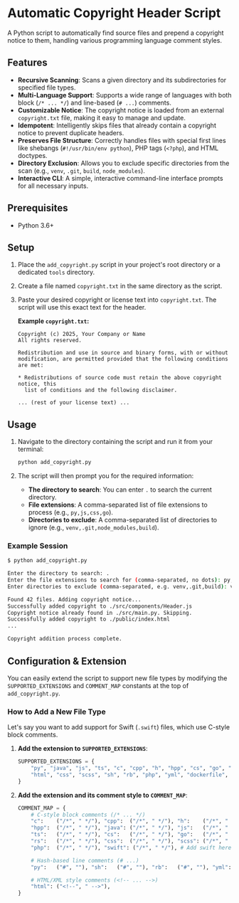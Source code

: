 # Automatic Copyright Header Script

A Python script to automatically find source files and prepend a copyright notice to them, handling various programming language comment styles.

## Features

- **Recursive Scanning**: Scans a given directory and its subdirectories for specified file types.
- **Multi-Language Support**: Supports a wide range of languages with both block (`/* ... */`) and line-based (`# ...`) comments.
- **Customizable Notice**: The copyright notice is loaded from an external `copyright.txt` file, making it easy to manage and update.
- **Idempotent**: Intelligently skips files that already contain a copyright notice to prevent duplicate headers.
- **Preserves File Structure**: Correctly handles files with special first lines like shebangs (`#!/usr/bin/env python`), PHP tags (`<?php`), and HTML doctypes.
- **Directory Exclusion**: Allows you to exclude specific directories from the scan (e.g., `venv`, `.git`, `build`, `node_modules`).
- **Interactive CLI**: A simple, interactive command-line interface prompts for all necessary inputs.

## Prerequisites

- Python 3.6+

## Setup

1.  Place the `add_copyright.py` script in your project's root directory or a dedicated `tools` directory.

2.  Create a file named `copyright.txt` in the same directory as the script.

3.  Paste your desired copyright or license text into `copyright.txt`. The script will use this exact text for the header.

    **Example `copyright.txt`:**
    ```
    Copyright (c) 2025, Your Company or Name
    All rights reserved.

    Redistribution and use in source and binary forms, with or without
    modification, are permitted provided that the following conditions are met:

    * Redistributions of source code must retain the above copyright notice, this
      list of conditions and the following disclaimer.
    
    ... (rest of your license text) ...
    ```

## Usage

1.  Navigate to the directory containing the script and run it from your terminal:
    ```bash
    python add_copyright.py
    ```

2.  The script will then prompt you for the required information:
    - **The directory to search**: You can enter `.` to search the current directory.
    - **File extensions**: A comma-separated list of file extensions to process (e.g., `py,js,css,go`).
    - **Directories to exclude**: A comma-separated list of directories to ignore (e.g., `venv,.git,node_modules,build`).

### Example Session

```bash
$ python add_copyright.py

Enter the directory to search: .
Enter the file extensions to search for (comma-separated, no dots): py,js,html,css
Enter directories to exclude (comma-separated, e.g. venv,.git,build): venv,.git,dist

Found 42 files. Adding copyright notice...
Successfully added copyright to ./src/components/Header.js
Copyright notice already found in ./src/main.py. Skipping.
Successfully added copyright to ./public/index.html
...

Copyright addition process complete.
```

## Configuration & Extension

You can easily extend the script to support new file types by modifying the `SUPPORTED_EXTENSIONS` and `COMMENT_MAP` constants at the top of `add_copyright.py`.

### How to Add a New File Type

Let's say you want to add support for Swift (`.swift`) files, which use C-style block comments.

1.  **Add the extension to `SUPPORTED_EXTENSIONS`**:
    ```python
    SUPPORTED_EXTENSIONS = {
        "py", "java", "js", "ts", "c", "cpp", "h", "hpp", "cs", "go", "rs",
        "html", "css", "scss", "sh", "rb", "php", "yml", "dockerfile", "swift" # Add swift here
    }
    ```

2.  **Add the extension and its comment style to `COMMENT_MAP`**:
    ```python
    COMMENT_MAP = {
        # C-style block comments (/* ... */)
        "c":    ("/*", " */"), "cpp":  ("/*", " */"), "h":    ("/*", " */"),
        "hpp":  ("/*", " */"), "java": ("/*", " */"), "js":   ("/*", " */"),
        "ts":   ("/*", " */"), "cs":   ("/*", " */"), "go":   ("/*", " */"),
        "rs":   ("/*", " */"), "css":  ("/*", " */"), "scss": ("/*", " */"),
        "php":  ("/*", " */"), "swift": ("/*", " */"), # Add swift here

        # Hash-based line comments (# ...)
        "py":   ("#", ""), "sh":   ("#", ""), "rb":   ("#", ""), "yml": ("#", "")

        # HTML/XML style comments (<!-- ... -->)
        "html": ("<!--", " -->"),
    }
    ```